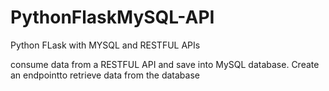 # PythonFlaskMySQL-API
Python FLask with MYSQL and RESTFUL APIs

consume data from a RESTFUL API and save into MySQL database.
Create an endpointto retrieve data from the database

